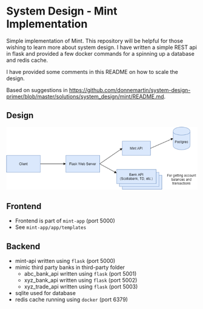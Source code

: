 # System Design - Mint Implementation

Simple implementation of Mint. This repository will be helpful for those wishing to learn more about system design. I have written a simple REST api in flask and provided a few docker commands for a spinning up a database and redis cache.

I have provided some comments in this README on how to scale the design.

Based on suggestions in https://github.com/donnemartin/system-design-primer/blob/master/solutions/system_design/mint/README.md.

## Design

![](basic_design.png)

## Frontend

* Frontend is part of ``mint-app`` (port 5000)
* See ``mint-app/app/templates``

## Backend

* mint-api written using ``flask`` (port 5000)
* mimic third party banks in third-party folder
    * abc_bank_api written using ``flask`` (port 5001)
    * xyz_bank_api written using ``flask`` (port 5002)
    * xyz_trade_api written using ``flask`` (port 5003)
* sqlite used for database 
* redis cache running using ``docker`` (port 6379)